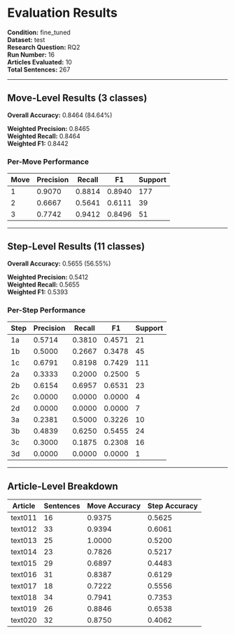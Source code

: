 # Evaluation Results

**Condition:** fine_tuned  
**Dataset:** test  
**Research Question:** RQ2  
**Run Number:** 16  
**Articles Evaluated:** 10  
**Total Sentences:** 267  

---

## Move-Level Results (3 classes)

**Overall Accuracy:** 0.8464 (84.64%)  

**Weighted Precision:** 0.8465  
**Weighted Recall:** 0.8464  
**Weighted F1:** 0.8442  

### Per-Move Performance

| Move | Precision | Recall | F1 | Support |
|------|-----------|--------|----|---------|
| 1 | 0.9070 | 0.8814 | 0.8940 | 177 |
| 2 | 0.6667 | 0.5641 | 0.6111 | 39 |
| 3 | 0.7742 | 0.9412 | 0.8496 | 51 |

---

## Step-Level Results (11 classes)

**Overall Accuracy:** 0.5655 (56.55%)  

**Weighted Precision:** 0.5412  
**Weighted Recall:** 0.5655  
**Weighted F1:** 0.5393  

### Per-Step Performance

| Step | Precision | Recall | F1 | Support |
|------|-----------|--------|----|---------|
| 1a | 0.5714 | 0.3810 | 0.4571 | 21 |
| 1b | 0.5000 | 0.2667 | 0.3478 | 45 |
| 1c | 0.6791 | 0.8198 | 0.7429 | 111 |
| 2a | 0.3333 | 0.2000 | 0.2500 | 5 |
| 2b | 0.6154 | 0.6957 | 0.6531 | 23 |
| 2c | 0.0000 | 0.0000 | 0.0000 | 4 |
| 2d | 0.0000 | 0.0000 | 0.0000 | 7 |
| 3a | 0.2381 | 0.5000 | 0.3226 | 10 |
| 3b | 0.4839 | 0.6250 | 0.5455 | 24 |
| 3c | 0.3000 | 0.1875 | 0.2308 | 16 |
| 3d | 0.0000 | 0.0000 | 0.0000 | 1 |

---

## Article-Level Breakdown

| Article | Sentences | Move Accuracy | Step Accuracy |
|---------|-----------|---------------|---------------|
| text011 | 16 | 0.9375 | 0.5625 |
| text012 | 33 | 0.9394 | 0.6061 |
| text013 | 25 | 1.0000 | 0.5200 |
| text014 | 23 | 0.7826 | 0.5217 |
| text015 | 29 | 0.6897 | 0.4483 |
| text016 | 31 | 0.8387 | 0.6129 |
| text017 | 18 | 0.7222 | 0.5556 |
| text018 | 34 | 0.7941 | 0.7353 |
| text019 | 26 | 0.8846 | 0.6538 |
| text020 | 32 | 0.8750 | 0.4062 |
